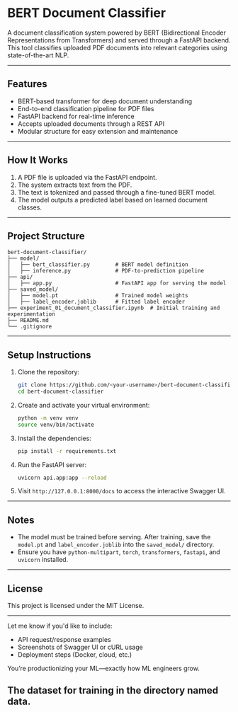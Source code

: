 # BERT Document Classifier

A document classification system powered by BERT (Bidirectional Encoder Representations from Transformers) and served through a FastAPI backend. This tool classifies uploaded PDF documents into relevant categories using state-of-the-art NLP.

---

## Features

- BERT-based transformer for deep document understanding  
- End-to-end classification pipeline for PDF files  
- FastAPI backend for real-time inference  
- Accepts uploaded documents through a REST API  
- Modular structure for easy extension and maintenance  

---

## How It Works

1. A PDF file is uploaded via the FastAPI endpoint.
2. The system extracts text from the PDF.
3. The text is tokenized and passed through a fine-tuned BERT model.
4. The model outputs a predicted label based on learned document classes.

---

## Project Structure

```
bert-document-classifier/
├── model/
│   ├── bert_classifier.py        # BERT model definition
│   ├── inference.py              # PDF-to-prediction pipeline
├── api/
│   ├── app.py                    # FastAPI app for serving the model
├── saved_model/
│   ├── model.pt                  # Trained model weights
│   ├── label_encoder.joblib      # Fitted label encoder
├── experiment_01_document_classifier.ipynb  # Initial training and experimentation
├── README.md
└── .gitignore
```

---

## Setup Instructions

1. Clone the repository:

   ```bash
   git clone https://github.com/<your-username>/bert-document-classifier.git
   cd bert-document-classifier
   ```

2. Create and activate your virtual environment:

   ```bash
   python -m venv venv
   source venv/bin/activate
   ```

3. Install the dependencies:

   ```bash
   pip install -r requirements.txt
   ```

4. Run the FastAPI server:

   ```bash
   uvicorn api.app:app --reload
   ```

5. Visit `http://127.0.0.1:8000/docs` to access the interactive Swagger UI.

---

## Notes

- The model must be trained before serving. After training, save the `model.pt` and `label_encoder.joblib` into the `saved_model/` directory.
- Ensure you have `python-multipart`, `torch`, `transformers`, `fastapi`, and `uvicorn` installed.

---

## License

This project is licensed under the MIT License.


---

Let me know if you'd like to include:
- API request/response examples  
- Screenshots of Swagger UI or cURL usage  
- Deployment steps (Docker, cloud, etc.)

You’re productionizing your ML—exactly how ML engineers grow.

## The dataset for training in the directory named data.


